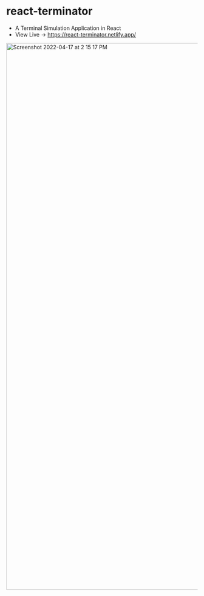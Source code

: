 # react-terminator
- A Terminal Simulation Application in React
- View Live -> https://react-terminator.netlify.app/

<img width="1437" alt="Screenshot 2022-04-17 at 2 15 17 PM" src="https://user-images.githubusercontent.com/47267731/163707379-fc3f37c1-0483-4379-8bbd-0595e4a69231.png">

